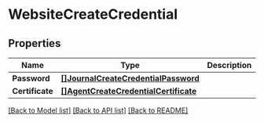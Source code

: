 # WebsiteCreateCredential

## Properties

Name | Type | Description | Notes
------------ | ------------- | ------------- | -------------
**Password** | [**[]JournalCreateCredentialPassword**](journal_create_credential_password.md) |  | [optional] 
**Certificate** | [**[]AgentCreateCredentialCertificate**](agent_create_credential_certificate.md) |  | [optional] 

[[Back to Model list]](../README.md#documentation-for-models) [[Back to API list]](../README.md#documentation-for-api-endpoints) [[Back to README]](../README.md)


